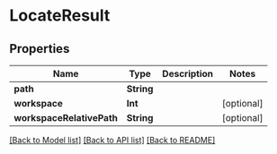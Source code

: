 # LocateResult

## Properties

Name | Type | Description | Notes
------------ | ------------- | ------------- | -------------
**path** | **String** |  | 
**workspace** | **Int** |  | [optional] 
**workspaceRelativePath** | **String** |  | [optional] 

[[Back to Model list]](../README.md#documentation-for-models) [[Back to API list]](../README.md#documentation-for-api-endpoints) [[Back to README]](../README.md)


